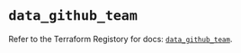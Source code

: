 # `data_github_team`

Refer to the Terraform Registory for docs: [`data_github_team`](https://registry.terraform.io/providers/integrations/github/5.23.0/docs/data-sources/team).
